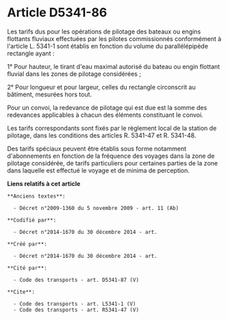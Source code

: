 # Article D5341-86

Les tarifs dus pour les opérations de pilotage des bateaux ou engins flottants fluviaux effectuées par les pilotes
commissionnés conformément à l'article L. 5341-1 sont établis en fonction du volume du parallélépipède rectangle ayant : 

1° Pour hauteur, le tirant d'eau maximal autorisé du bateau ou engin flottant fluvial dans les zones de pilotage
considérées ; 

2° Pour longueur et pour largeur, celles du rectangle circonscrit au bâtiment, mesurées hors tout. 

Pour un convoi, la redevance de pilotage qui est due est la somme des redevances applicables à chacun des éléments
constituant le convoi. 

Les tarifs correspondants sont fixés par le règlement local de la station de pilotage, dans les conditions des articles R.
5341-47 et R. 5341-48. 

Des tarifs spéciaux peuvent être établis sous forme notamment d'abonnements en fonction de la fréquence des voyages dans la
zone de pilotage considérée, de tarifs particuliers pour certaines parties de la zone dans laquelle est effectué le voyage et
de minima de perception.

**Liens relatifs à cet article**

	**Anciens textes**:

	  - Décret n°2009-1360 du 5 novembre 2009 - art. 11 (Ab)

	**Codifié par**:

	  - Décret n°2014-1670 du 30 décembre 2014 - art.

	**Créé par**:

	  - Décret n°2014-1670 du 30 décembre 2014 - art.

	**Cité par**:

	  - Code des transports - art. D5341-87 (V)

	**Cite**:

	  - Code des transports - art. L5341-1 (V)
	  - Code des transports - art. R5341-47 (V)
